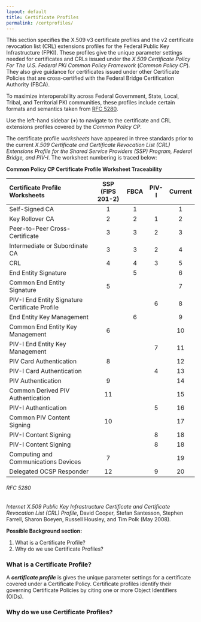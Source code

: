```yaml
---
layout: default
title: Certificate Profiles
permalink: /certprofiles/
---
```


This section specifies the X.509 v3 certificate profiles and the v2 certificate revocation list (CRL) extensions profiles for the Federal Public Key Infrastructure (FPKI). These profiles give the unique parameter settings needed for certificates and CRLs issued under the _X.509 Certificate Policy For The U.S. Federal PKI Common Policy Framework_ (_Common Policy CP_). They also give guidance for certificates issued under other Certificate Policies that are cross-certified with the Federal Bridge Certification Authority (FBCA).

To maximize interoperability across Federal Government, State, Local, Tribal, and Territorial PKI communities,<!--Is this what Wendy meant by "outside Fed Govt?"--> these profiles include certain formats and semantics taken from [RFC 5280](#rfc-5280). 

Use the left-hand sidebar (**+**) to navigate to the certificate and CRL extensions profiles covered by the _Common Policy CP_.  

The certificate profile _worksheets_ have appeared in three standards prior to the current _X.509 Certificate and Certificate Revocation List (CRL) Extensions Profile for the Shared Service Providers (SSP) Program, Federal Bridge, and PIV-I_. The worksheet numbering is traced below:

**Common Policy CP Certificate Profile Worksheet Traceability**

| **Certificate Profile<BR>Worksheets**   | **SSP**<BR>**(FIPS 201-2)**        | **FBCA**     | **PIV-I**     | **Current**   |
| :----------------------------------  | :------:        | :-----------:      | :-----------:      | :-----------:      |
| Self-Signed CA                       | 1              | 1            |               | 1             |
| Key Rollover CA                      | 2              | 2            |  1            | 2             |
| Peer-to-Peer Cross-Certificate       | 3              | 3            |  2            | 3             |
| Intermediate or Subordinate CA       | 3              | 3            |  2            | 4             |
| CRL       | 4              | 4            |  3            | 5             |
| End Entity Signature       |                | 5            |               | 6             |
| Common End Entity Signature       | 5              |              |               | 7             |
| PIV-I End Entity Signature Certificate Profile       |                |              |  6            | 8             |
| End Entity Key Management       |                |  6           |               | 9             |
| Common End Entity Key Management       | 6               |             |               | 10             |
| PIV-I End Entity Key Management       |                |             | 7              | 11             |
| PIV Card Authentication       | 8               |             |               | 12             |
| PIV-I Card Authentication       |                |             |  4             | 13             |
| PIV Authentication       |  9              |             |               | 14             |
| Common Derived PIV Authentication       |  11              |             |               | 15             |
| PIV-I Authentication       |                |             |  5             | 16             |
| Common PIV Content Signing       | 10               |             |               | 17             |
| PIV-I Content Signing       |                |             |  8             | 18             |
| PIV-I Content Signing       |                |             |  8             | 18             |
| Computing and Communications Devices       | 7               |             |               | 19             |
| Delegated OCSP Responder       | 12               |             | 9             | 20             |

###### RFC 5280
_Internet X.509 Public Key Infrastructure Certificate and Certificate Revocation List (CRL) Profile_, David Cooper, Stefan Santesson, Stephen Farrell, Sharon Boeyen, Russell Housley, and Tim Polk (May 2008).


**Possible Background section:**

1. What is a Certificate Profile?
1. Why do we use Certificate Profiles?

### What is a Certificate Profile?

A **_certificate profile_** is gives the unique parameter settings for a certificate covered under a Certificate Policy. Certificate profiles identify their governing Certificate Policies by citing one or more Object Identifiers (OIDs).  

### Why do we use Certificate Profiles?



